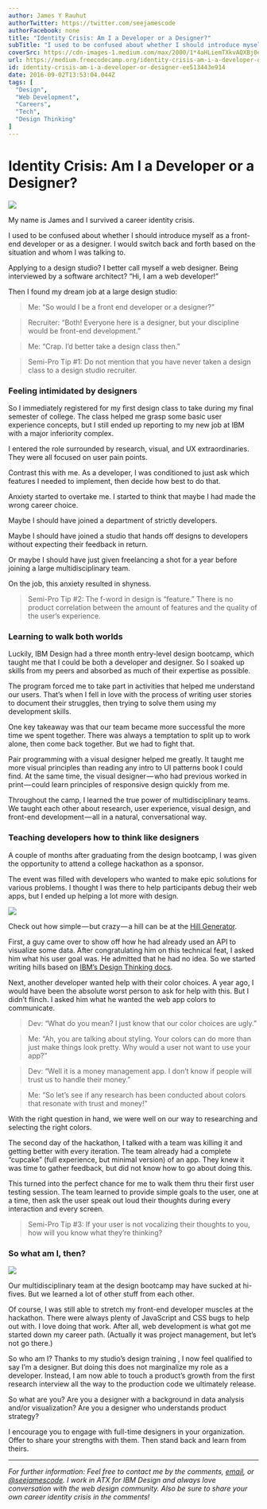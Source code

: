 ```yaml
---
author: James Y Rauhut
authorTwitter: https://twitter.com/seejamescode
authorFacebook: none
title: "Identity Crisis: Am I a Developer or a Designer?"
subTitle: "I used to be confused about whether I should introduce myself as a front-end developer or as a designer. I would switch back and forth ba..."
coverSrc: https://cdn-images-1.medium.com/max/2000/1*4aHLiemTXkvAQXBj0exXxw.jpeg
url: https://medium.freecodecamp.org/identity-crisis-am-i-a-developer-or-designer-ee513443e914
id: identity-crisis-am-i-a-developer-or-designer-ee513443e914
date: 2016-09-02T13:53:04.044Z
tags: [
  "Design",
  "Web Development",
  "Careers",
  "Tech",
  "Design Thinking"
]
---
```

# **Identity Crisis: Am I a Developer or a Designer?**







![](https://cdn-images-1.medium.com/max/2000/1*4aHLiemTXkvAQXBj0exXxw.jpeg)

My name is James and I survived a career identity crisis.







I used to be confused about whether I should introduce myself as a front-end developer or as a designer. I would switch back and forth based on the situation and whom I was talking to.

Applying to a design studio? I better call myself a web designer. Being interviewed by a software architect? “Hi, I am a web developer!”

Then I found my dream job at a large design studio:

> Me: “So would I be a front end developer or a designer?”

> Recruiter: “Both! Everyone here is a designer, but your discipline would be front-end development.”

> Me: “Crap. I’d better take a design class then.”

> Semi-Pro Tip #1: Do not mention that you have never taken a design class to a design studio recruiter.

### Feeling intimidated by designers

So I immediately registered for my first design class to take during my final semester of college. The class helped me grasp some basic user experience concepts, but I still ended up reporting to my new job at IBM with a major inferiority complex.

I entered the role surrounded by research, visual, and UX extraordinaries. They were all focused on user pain points.

Contrast this with me. As a developer, I was conditioned to just ask which features I needed to implement, then decide how best to do that.

Anxiety started to overtake me. I started to think that maybe I had made the wrong career choice.

Maybe I should have joined a department of strictly developers.

Maybe I should have joined a studio that hands off designs to developers without expecting their feedback in return.

Or maybe I should have just given freelancing a shot for a year before joining a large multidisciplinary team.

On the job, this anxiety resulted in shyness.

> Semi-Pro Tip #2: The f-word in design is “feature.” There is no product correlation between the amount of features and the quality of the user’s experience.

### Learning to walk both worlds

Luckily, IBM Design had a three month entry-level design bootcamp, which taught me that I could be both a developer and designer. So I soaked up skills from my peers and absorbed as much of their expertise as possible.

The program forced me to take part in activities that helped me understand our users. That’s when I fell in love with the process of writing user stories to document their struggles, then trying to solve them using my development skills.

One key takeaway was that our team became more successful the more time we spent together. There was always a temptation to split up to work alone, then come back together. But we had to fight that.

Pair programming with a visual designer helped me greatly. It taught me more visual principles than reading any intro to UI patterns book I could find. At the same time, the visual designer — who had previous worked in print — could learn principles of responsive design quickly from me.

Throughout the camp, I learned the true power of multidisciplinary teams. We taught each other about research, user experience, visual design, and front-end development — all in a natural, conversational way.

### Teaching developers how to think like designers

A couple of months after graduating from the design bootcamp, I was given the opportunity to attend a college hackathon as a sponsor.

The event was filled with developers who wanted to make epic solutions for various problems. I thought I was there to help participants debug their web apps, but I ended up helping a lot more with design.



![](https://cdn-images-1.medium.com/max/1600/1*-xCCPNnZgwKct84WSLrkxw.png)

Check out how simple — but crazy — a hill can be at the [Hill Generator](http://seejamescode.github.io/hill-generator/).



First, a guy came over to show off how he had already used an API to visualize some data. After congratulating him on this technical feat, I asked him what his user goal was. He admitted that he had no idea. So we started writing hills based on [IBM’s Design Thinking docs](http://www.ibm.com/design/thinking/keys/hills/).

Next, another developer wanted help with their color choices. A year ago, I would have been the absolute worst person to ask for help with this. But I didn’t flinch. I asked him what he wanted the web app colors to communicate.

> Dev: “What do you mean? I just know that our color choices are ugly.”

> Me: “Ah, you are talking about styling. Your colors can do more than just make things look pretty. Why would a user not want to use your app?”

> Dev: “Well it is a money management app. I don’t know if people will trust us to handle their money.”

> Me: “So let’s see if any research has been conducted about colors that resonate with trust and money!”

With the right question in hand, we were well on our way to researching and selecting the right colors.

The second day of the hackathon, I talked with a team was killing it and getting better with every iteration. The team already had a complete “cupcake” (full experience, but minimal version) of an app. They knew it was time to gather feedback, but did not know how to go about doing this.

This turned into the perfect chance for me to walk them thru their first user testing session. The team learned to provide simple goals to the user, one at a time, then ask the user speak out loud their thoughts during every interaction and every screen.

> Semi-Pro Tip #3: If your user is not vocalizing their thoughts to you, how will you know what they’re thinking?

### So what am I, then?



![](https://cdn-images-1.medium.com/max/1600/1*8pjjVcxfVh-NgsEkaZkxfg.jpeg)

Our multidisciplinary team at the design bootcamp may have sucked at hi-fives. But we learned a lot of other stuff from each other.



Of course, I was still able to stretch my front-end developer muscles at the hackathon. There were always plenty of JavaScript and CSS bugs to help out with. I love doing that work. After all, web development is what got me started down my career path. (Actually it was project management, but let’s not go there.)

So who am I? Thanks to my studio’s design training , I now feel qualified to say I’m a designer. But doing this does not marginalize my role as a developer. Instead, I am now able to touch a product’s growth from the first research interview all the way to the production code we ultimately release.

So what are you? Are you a designer with a background in data analysis and/or visualization? Are you a designer who understands product strategy?

I encourage you to engage with full-time designers in your organization. Offer to share your strengths with them. Then stand back and learn from theirs.











* * *







_For further information: Feel free to contact me by the comments,_ [_email_](mailto:james@seejamescode.com)_, or_ [_@seejamescode_](https://twitter.com/seejamescode)_. I work in ATX for IBM Design and always love conversation with the web design community. Also be sure to share your own career identity crisis in the comments!_








